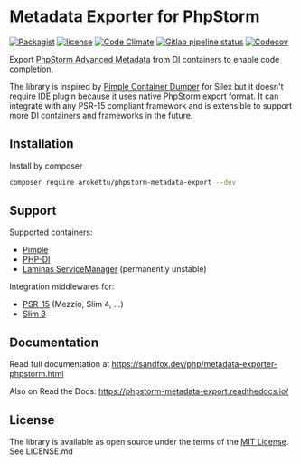 # Metadata Exporter for PhpStorm

[![Packagist]][Packagist Link]
[![license]][MIT License]
[![Code Climate]][Code Climate Link]
[![Gitlab pipeline status]][pipelines]
[![Codecov]][codecov link]

[Packagist]: https://img.shields.io/packagist/v/arokettu/phpstorm-metadata-export.svg?style=flat-square
[license]: https://img.shields.io/github/license/arokettu/phpstorm-metadata-export.svg?style=flat-square
[Code Climate]: https://img.shields.io/codeclimate/maintainability/sandfoxme/phpstorm-metadata-export.svg?style=flat-square
[Gitlab pipeline status]: https://img.shields.io/gitlab/pipeline/sandfox/phpstorm-metadata-export/master.svg?style=flat-square
[Codecov]: https://img.shields.io/codecov/c/gl/sandfox/phpstorm-metadata-export?style=flat-square

[Packagist Link]: https://packagist.org/packages/arokettu/phpstorm-metadata-export
[pipelines]: https://gitlab.com/sandfox/phpstorm-metadata-export/-/pipelines
[codecov link]: https://codecov.io/gl/sandfox/phpstorm-metadata-export/
[Code Climate Link]: https://codeclimate.com/github/sandfoxme/phpstorm-metadata-export

Export [PhpStorm Advanced Metadata] from DI containers to enable code completion.

The library is inspired by [Pimple Container Dumper] for Silex
but it doesn't require IDE plugin because it uses native PhpStorm export format.
It can integrate with any PSR-15 compliant framework
and is extensible to support more DI containers and frameworks in the future.

[PhpStorm Advanced Metadata]: https://confluence.jetbrains.com/display/PhpStorm/PhpStorm+Advanced+Metadata
[Pimple Container Dumper]: https://github.com/Sorien/silex-pimple-dumper

## Installation

Install by composer

```sh
composer require arokettu/phpstorm-metadata-export --dev
```

## Support

Supported containers:

* [Pimple]
* [PHP-DI]
* [Laminas ServiceManager] (permanently unstable)

Integration middlewares for:

* [PSR-15] (Mezzio, Slim 4, ...)
* [Slim 3]

[Pimple]:   https://pimple.symfony.com/
[PHP-DI]:   http://php-di.org/
[Laminas ServiceManager]:   https://docs.laminas.dev/laminas-servicemanager/
[Slim 3]:   https://www.slimframework.com/
[PSR-15]:   https://www.php-fig.org/psr/psr-15/

## Documentation

Read full documentation at <https://sandfox.dev/php/metadata-exporter-phpstorm.html>

Also on Read the Docs: <https://phpstorm-metadata-export.readthedocs.io/>

## License

The library is available as open source under the terms of the [MIT License].
See LICENSE.md

[MIT License]: https://opensource.org/licenses/MIT
